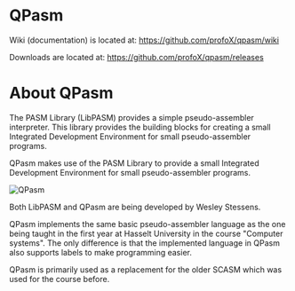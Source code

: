 # QPasm

Wiki (documentation) is located at: https://github.com/profoX/qpasm/wiki

Downloads are located at: https://github.com/profoX/qpasm/releases

# About QPasm

The PASM Library (LibPASM) provides a simple pseudo-assembler interpreter. This library provides the building blocks for creating a small Integrated Development Environment for small pseudo-assembler programs.

QPasm makes use of the PASM Library to provide a small Integrated Development Environment for small pseudo-assembler programs.

![QPasm](http://lionslink.be/img/qpasm.png)

Both LibPASM and QPasm are being developed by Wesley Stessens.

QPasm implements the same basic pseudo-assembler language as the one being taught in the first year at Hasselt University in the course "Computer systems". The only difference is that the implemented language in QPasm also supports labels to make programming easier.

QPasm is primarily used as a replacement for the older SCASM which was used for the course before.
